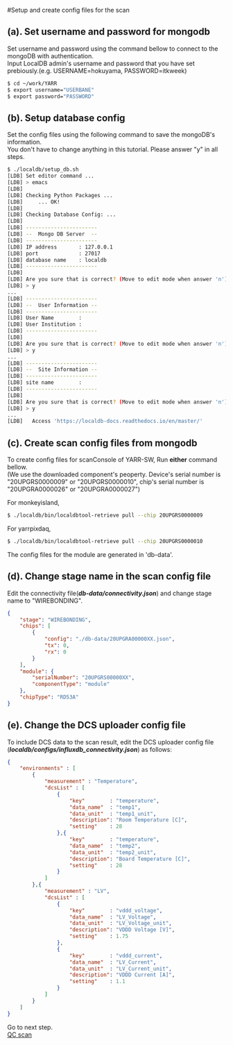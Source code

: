 #Setup and create config files for the scan

## (a). Set username and password for mongodb 
Set username and password using the command bellow to connect to the mongoDB with authentication.<br>
Input LocalDB admin's username and password that you have set prebiously.(e.g. USERNAME=hokuyama, PASSWORD=itkweek)
```bash
$ cd ~/work/YARR
$ export username="USERBANE" 
$ export password="PASSWORD" 
```

## (b). Setup database config
Set the config files using the following command to save the mongoDB's information.<br>
You don't have to change anything in this tutorial. Please answer "y" in all steps.
```bash
$ ./localdb/setup_db.sh
[LDB] Set editor command ...
[LDB] > emacs
[LDB]
[LDB] Checking Python Packages ...
[LDB]     ... OK!
[LDB]
[LDB] Checking Database Config: ...
[LDB]
[LDB] -----------------------
[LDB] --  Mongo DB Server  --
[LDB] -----------------------
[LDB] IP address       : 127.0.0.1
[LDB] port             : 27017
[LDB] database name    : localdb
[LDB] -----------------------
[LDB]
[LDB] Are you sure that is correct? (Move to edit mode when answer 'n') [y/n/exit]
[LDB] > y
...
[LDB] -----------------------
[LDB] --  User Information --
[LDB] -----------------------
[LDB] User Name        : 
[LDB] User Institution : 
[LDB] -----------------------
[LDB]
[LDB] Are you sure that is correct? (Move to edit mode when answer 'n') [y/n/exit]
[LDB] > y
...
[LDB] -----------------------
[LDB] --  Site Information --
[LDB] -----------------------
[LDB] site name        : 
[LDB] -----------------------
[LDB]
[LDB] Are you sure that is correct? (Move to edit mode when answer 'n') [y/n/exit]
[LDB] > y
...
[LDB]   Access 'https://localdb-docs.readthedocs.io/en/master/'
```

## (c). Create scan config files from mongodb
To create config files for scanConsole of YARR-SW, Run **either** command bellow.<br>
(We use the downloaded component's peoperty. Device's serial number is "20UPGRS0000009" or "20UPGRS0000010", chip's serial number is "20UPGRA0000026" or "20UPGRA0000027")<br>

For monkeyisland,
```bash
$ ./localdb/bin/localdbtool-retrieve pull --chip 20UPGRS0000009 
```
For yarrpixdaq,
```bash
$ ./localdb/bin/localdbtool-retrieve pull --chip 20UPGRS0000010 
```

The config files for the module are generated in 'db-data'.<br>

## (d). Change stage name in the scan config file
Edit the connectivity file(***db-data/connectivity.json***) and change stage name to "WIREBONDING".
```json
{
    "stage": "WIREBONDING",
    "chips": [
        {
            "config": "./db-data/20UPGRA00000XX.json",
            "tx": 0,
            "rx": 0
        }
    ],
    "module": {
        "serialNumber": "20UPGRS00000XX",
        "componentType": "module"
    },
    "chipType": "RD53A"
}
```

## (e). Change the DCS uploader config file
To include DCS data to the scan result, edit the DCS uploader config file (***localdb/configs/influxdb_connectivity.json***) as follows:
```json
{
    "environments" : [
        {
            "measurement" : "Temperature",
            "dcsList" : [
                {
                    "key"        : "temperature",
                    "data_name"  : "temp1",
                    "data_unit"  : "temp1_unit",
                    "description": "Room Temperature [C]",
                    "setting"    : 28
                },{
                    "key"        : "temperature",
                    "data_name"  : "temp2",
                    "data_unit"  : "temp2_unit",
                    "description": "Board Temperature [C]",
                    "setting"    : 28
                }
            ]
        },{
            "measurement" : "LV",
            "dcsList" : [
                {
                    "key"        : "vddd_voltage",
                    "data_name"  : "LV_Voltage",
                    "data_unit"  : "LV_Voltage_unit",
                    "description": "VDDD Voltage [V]",
                    "setting"    : 1.75
                },
                {
                    "key"        : "vddd_current",
                    "data_name"  : "LV_Current",
                    "data_unit"  : "LV_Current_unit",
                    "description": "VDDD Current [A]",
                    "setting"    : 1.1
                }
            ]
        }
    ]
}
```
Go to next step.<br>
[QC scan](database_demonstration_scanconsole.md)<br>

